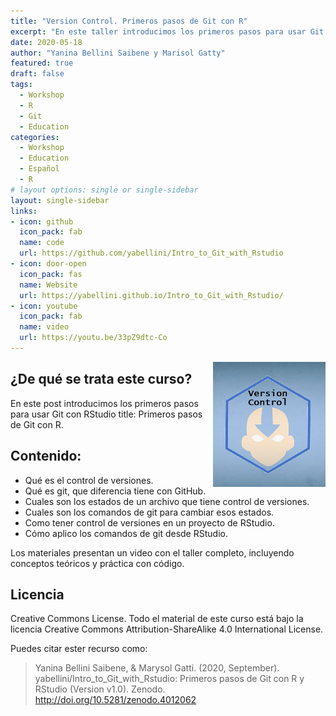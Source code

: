```yaml
---
title: "Version Control. Primeros pasos de Git con R"
excerpt: "En este taller introducimos los primeros pasos para usar Git con RStudio"
date: 2020-05-18
author: "Yanina Bellini Saibene y Marisol Gatty"
featured: true
draft: false
tags:
  - Workshop
  - R
  - Git
  - Education
categories:
  - Workshop
  - Education
  - Español
  - R
# layout options: single or single-sidebar
layout: single-sidebar
links:
- icon: github
  icon_pack: fab
  name: code
  url: https://github.com/yabellini/Intro_to_Git_with_Rstudio
- icon: door-open
  icon_pack: fas
  name: Website
  url: https://yabellini.github.io/Intro_to_Git_with_Rstudio/
- icon: youtube
  icon_pack: fab
  name: video 
  url: https://youtu.be/33pZ9dtc-Co  
---
```


<img src='featured.png' align="right" height="200" alt='Cabeza de Aang, el avatar con las palabras Version Control'/>

## ¿De qué se trata este curso?

En este post introducimos los primeros pasos para usar Git con RStudio title: Primeros pasos de Git con R.

## Contenido:

  * Qué es el control de versiones.
  * Qué es git, que diferencia tiene con GitHub.
  * Cuales son los estados de un archivo que tiene control de versiones.
  * Cuales son los comandos de git para cambiar esos estados.
  * Como tener control de versiones en un proyecto de RStudio.
  * Cómo aplico los comandos de git desde RStudio.

Los materiales presentan un video con el taller completo, incluyendo conceptos teóricos y práctica con código.

## Licencia

Creative Commons License.
Todo el material de este curso está bajo la licencia Creative Commons Attribution-ShareAlike 4.0 International License.

Puedes citar ester recurso como:

> Yanina Bellini Saibene, & Marysol Gatti. (2020, September). yabellini/Intro_to_Git_with_Rstudio: Primeros pasos de Git con R y RStudio (Version v1.0). Zenodo. http://doi.org/10.5281/zenodo.4012062
